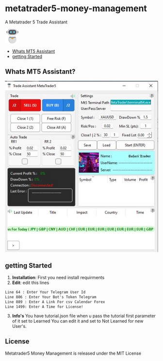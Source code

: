 # metatrader5-money-management
A Metatrader 5 Trade Assistant


![Logo of Metatrader 5 Trade Assistant,Metatrader 5 Money Management](logo.png)

- [Whats MT5 Assistant](#whats-mt5-assistant)
- [getting Started](#getting-started)

## Whats MT5 Assistant?
![Overview,Metatrader 5 Money Management](view.jpg)

## getting Started
1. **Installation**:
First you need install requirments
2. **Edit**:
edit this lines
```shell
Line 64 : Enter Your Telegram User Id
Line 806 : Enter Your Bot's Token Telegram
Line 889 : Enter A Link For csv Calendar Forex
Line 1499: Enter A Time for License!
```
3. **Info's**
You have tutorial.json file when u pass the tutorial first parameter of it set to Learned You can edit it and set to Not Learned for new User's.

## License
Metatrader5 Money Management is released under the MIT License
